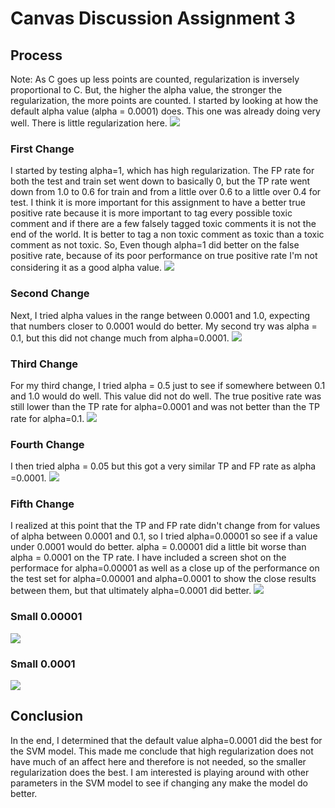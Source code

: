 # Canvas Discussion Assignment 3
## Process
Note: As C goes up less points are counted, regularization is inversely proportional to C. But, the higher the alpha value, the stronger the regularization, the more points are counted.
I started by looking at how the default alpha value (alpha = 0.0001) does. This one was already doing very well. There is little regularization here. 
![](alpha=0.0001.png)
### First Change
I started by testing alpha=1, which has high regularization. The FP rate for both the test and train set went down to basically 0, but the TP rate went down from 1.0 to 0.6 for train and from a little over 0.6 to a little over 0.4 for test. I think it is more important for this assignment to have a better true positive rate because it is more important to tag every possible toxic comment and if there are a few falsely tagged toxic comments it is not the end of the world. It is better to tag a non toxic comment as toxic than a toxic comment as not toxic. So, Even though alpha=1 did better on the false positive rate, because of its poor performance on true positive rate I'm not considering it as a good alpha value.
![](alpha=1.0.png)
### Second Change
Next, I tried alpha values in the range between 0.0001 and 1.0, expecting that numbers closer to 0.0001 would do better. My second try was alpha = 0.1, but this did not change much from alpha=0.0001.
![](alpha=0.1.png)
### Third Change
For my third change, I tried alpha = 0.5 just to see if somewhere between 0.1 and 1.0 would do well. This value did not do well. The true positive rate was still lower than the TP rate for alpha=0.0001 and was not better than the TP rate for alpha=0.1.
![](alpha=0.5.png)
### Fourth Change
I then tried alpha = 0.05 but this got a very similar TP and FP rate as alpha =0.0001.
![](alpha=0.05.png)
### Fifth Change
I realized at this point that the TP and FP rate didn't change from for values of alpha between 0.0001 and 0.1, so I tried alpha=0.00001 so see if a value under 0.0001 would do better. alpha = 0.00001 did a little bit worse than alpha = 0.0001 on the TP rate. I have included a screen shot on the performace for alpha=0.00001 as well as a close up of the performance on the test set for alpha=0.00001 and alpha=0.0001 to show the close results between them, but that ultimately alpha=0.0001 did better.
![](alpha=0.00001.png)
### Small 0.00001
![](0.00001small.png)
### Small 0.0001
![](0.0001small.png)
## Conclusion
In the end, I determined that the default value alpha=0.0001 did the best for the SVM model. This made me conclude that high regularization does not have much of an affect here and therefore is not needed, so the smaller regularization does the best. I am interested is playing around with other parameters in the SVM model to see if changing any make the model do better. 

